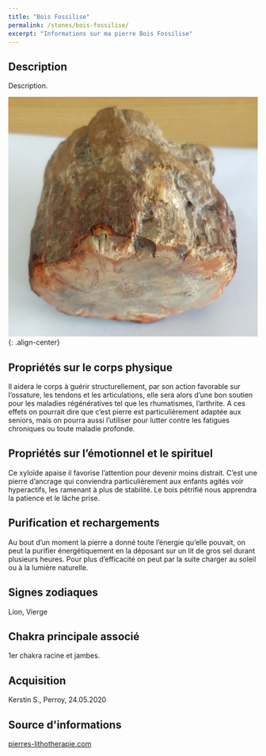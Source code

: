 ```yaml
---
title: "Bois Fossilise"
permalink: /stones/bois-fossilise/
excerpt: "Informations sur ma pierre Bois Fossilise"
---
```


## Description
Description.

![Bois Fossilise](/images/stones/BoisFossilise_Kerstin_20200524.jpg "Bois Fossilise"){: .align-center}

## Propriétés sur le corps physique

Il aidera le corps à guérir structurellement, par son action favorable sur l’ossature, les tendons et les articulations, elle sera alors d’une bon soutien pour les maladies régénératives tel que les rhumatismes, l’arthrite. A ces effets on pourrait dire que c’est pierre est particulièrement adaptée aux seniors, mais on pourra aussi l’utiliser pour lutter contre les fatigues chroniques ou toute maladie profonde.


## Propriétés sur l’émotionnel et le spirituel 

Ce xyloïde apaise il favorise l’attention pour devenir moins distrait. C’est une pierre d’ancrage qui conviendra particulièrement aux enfants agités voir hyperactifs, les ramenant à plus de stabilité. Le bois pétrifié nous apprendra la patience et le lâche prise.


## Purification et rechargements

Au bout d’un moment la pierre a donné toute l’énergie qu’elle pouvait, on peut la purifier énergétiquement en la déposant sur un lit de gros sel durant plusieurs heures. Pour plus d’efficacité on peut par la suite charger au soleil ou à la lumière naturelle.


## Signes zodiaques
Lion, Vierge


## Chakra principale associé
1er chakra racine et jambes.


## Acquisition
Kerstin S., Perroy, 24.05.2020


## Source d'informations

[pierres-lithotherapie.com](https://www.pierres-lithotherapie.com/bois-petrifie-fossilise-silicifie-xyloide-proprietes/)
